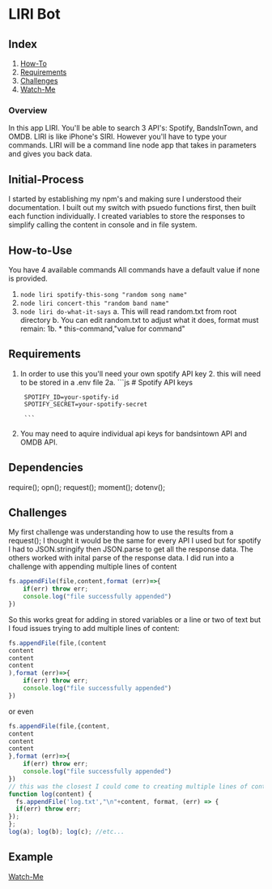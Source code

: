 # LIRI Bot 

## Index
1. [How-To](##How-to-use)
2. [Requirements](##Requirements)
3. [Challenges](##Challenges)
4. [Watch-Me](##Example)

### Overview
In this app LIRI. You'll be able to search 3 API's: Spotify, BandsInTown, and OMDB.
LIRI is like iPhone's SIRI. However you'll have to type your commands. 
LIRI will be a command line node app that takes in parameters and gives you back data.

## Initial-Process
I started by establishing my npm's and making sure I understood their documentation.
I built out my switch with psuedo functions first, then built each function individually.
I created variables to store the responses to simplify calling the content in console and in file system.


## How-to-Use
You have 4 available commands
All commands have a default value if none is provided. 
1. `node liri spotify-this-song "random song name"`
2. `node liri concert-this "random band name"`
3. `node liri do-what-it-says`
    a. This will read random.txt from root directory
    b. You can edit random.txt to adjust what it does, format must remain:
        1b. * this-command,"value for command"
## Requirements
1. In order to use this you'll need your own spotify API key
    2. this will need to be stored in a .env file
        2a. 
         ```js
        # Spotify API keys

        SPOTIFY_ID=your-spotify-id
        SPOTIFY_SECRET=your-spotify-secret

        ```
2. You may need to aquire individual api keys for bandsintown API and OMDB API. 

## Dependencies 
require();
opn();
request();
moment();
dotenv();


## Challenges
My first challenge was understanding how to use the results from a request();
I thought it would be the same for every API I used but for spotify I had to JSON.stringify then JSON.parse to get all the response data. The others worked with inital parse of the response data.
I did run into a challenge with appending multiple lines of content
```javascript
fs.appendFile(file,content,format (err)=>{
    if(err) throw err;
    console.log("file successfully appended")
})
```
So this works great for adding in stored variables or a line or two of text but I foud issues trying to add multiple lines of content:
```javascript
fs.appendFile(file,(content
content
content
content
),format (err)=>{
    if(err) throw err;
    console.log("file successfully appended")
})
```
or even 
```javascript
fs.appendFile(file,{content,
content
content
content
},format (err)=>{
    if(err) throw err;
    console.log("file successfully appended")
})
// this was the closest I could come to creating multiple lines of content
function log(content) {
  fs.appendFile('log.txt',"\n"+content, format, (err) => {
  if(err) throw err;
});    
};
log(a); log(b); log(c); //etc...
``` 
## Example
[Watch-Me](https://drive.google.com/file/d/1yIbmRO8x4s6A03PPot_X4_XlbzSZbGbA/view)

